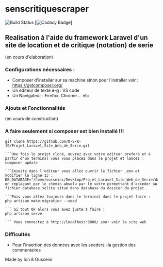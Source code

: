 # senscritiquescraper

![Build Status](https://github.com/dbeley/senscritiquescraper/workflows/CI/badge.svg)
[![Codacy Badge](https://api.codacy.com/project/badge/Grade/e95f1fcf5d2e47b480a3ef9c98ce1b1d)]

## Realisation à l'aide du framework Laravel d'un site de location et de critique (notation) de serie 
(en cours d'elaboration)

### Configurations nécessaires :

- Composer d'installer sur sa machine sinon pour l'installer voir : https://getcomposer.org/
- Un editeur de texte e-g : VS code
- Un Navigateur : Firefox, Chrome ... etc 

### Ajouts et Fonctionnalités 
(en cours de construction)

### A faire seulement si composer est bien installé !!!


```A partir du terminal (Linux et Mac) ou gitbash (Windows), suivre les instructions suivantes :
git clone https://github.com/O-S-K-19/Projet_Laravel_Site_Web_de_Serie.git

```Une fois le projet cloné, ouvrez avec votre editeur preferé et à partir d'un terminal vous vous placez dans le projet et lancez :
composer update

```Ensuite dans l'editeur vous allez ouvrir le fichier .env et modifier la ligne 13 : DB_DATABASE="/home/ousseini/Desktop/Projet_Laravel_Site_Web_de_Serie/database/database.sqlite" en replaçant par le chemin absolu par le votre permettant d'acceder au fichier database.sqlite situé dans database du dossier du projet.

```Puis vous allez toujours dans le terminal dans le projet faire :
php artisan make:migration --seed

``` Si tout Ok alors vous avez juste à faire :
php artisan serve

``` Vous connectez à http://localhost:8000/ pour voir le site web

```

### Difficultés 
- Pour l'insertion des données avec les seeders
-la gestion des commentaires 


Made by Ion & Ousseini


